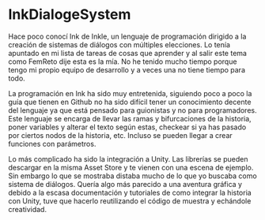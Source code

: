 # InkDialogeSystem

Hace poco conocí Ink de Inkle, un lenguaje de programación dirigido a la creación de sistemas de diálogos con múltiples elecciones. Lo tenía apuntado en mi lista de tareas de cosas que aprender y al salir este tema como FemReto dije esta es la mía. No he tenido mucho tiempo porque tengo mi propio equipo de desarrollo y a veces una no tiene tiempo para todo.

La programación en Ink ha sido muy entretenida, siguiendo poco a poco la guía que tienen en Github no ha sido difícil tener un conocimiento decente del lenguaje ya que está pensado para guionistas y no para programadores. Este lenguaje se encarga de llevar las ramas y bifurcaciones de la historia, poner variables y alterar el texto según estas, checkear si ya has pasado por ciertos nodos de la historia, etc. Incluso se pueden llegar a crear funciones con parámetros.

Lo más complicado ha sido la integración a Unity. Las librerías se pueden descargar en la misma Asset Store y te vienen con una escena de ejemplo. Sin embargo lo que se mostraba distaba mucho de lo que yo buscaba como sistema de diálogos. Quería algo más parecido a una aventura gráfica y debido a la escasa documentación y tutoriales de como integrar la historia con Unity, tuve que hacerlo reutilizando el código de muestra y echándole creatividad.
